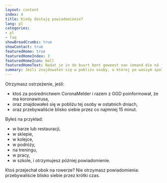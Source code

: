 ```yaml
---
layout: content
index: 4
title: Kiedy dostaję powiadomienie?
lang: pl
categories:
- pl
- faq
showBreadCrumbs: true
showContact: true
featuredHome: true
featuredHomeIndex: 3
featuredHomeIcon: bell
featuredHomeText: Nadat je in de buurt bent geweest van iemand die ná jullie ontmoeting getest is en corona heeft.
summary: Jeśli znajdowałeś się w pobliżu osoby, u której po waszym spotkaniu, wykryto koronawirusa. 
---
```


Otrzymasz ostrzeżenie, jeśli:
* ktoś za pośrednictwem CoronaMelder i razem z GGD poinformował, że ma koronawirusa,
* oraz znajdowałeś się w pobliżu tej osoby w ostatnich dniach,
* oraz przebywaliście blisko siebie przez co najmniej 15 minut.

Byłeś na przykład:
* w barze lub restauracji,
* w sklepie,
* w kolejce,
* w podróży,
* na treningu,
* w pracy,
* w szkole,
i otrzymujesz później powiadomienie.

Ktoś przejechał obok na rowerze? Nie otrzymasz powiadomienia: przebywaliście blisko siebie przez krótki czas.
